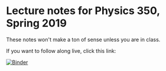 # Lecture notes for Physics 350, Spring 2019

These notes won't make a ton of sense unless you are in class. 

If you want to follow along live, click this link: 

[![Binder](https://mybinder.org/badge_logo.svg)](https://mybinder.org/v2/gh/msum-phys350-spring-2019/lecture-notes/master)
